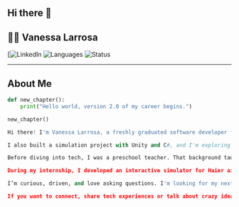 ## Hi there 👋


## 👩‍💻 Vanessa Larrosa

[![LinkedIn](https://www.linkedin.com/in/vanessa-larrosa-vilar/)
![Languages](https://img.shields.io/badge/Languages-Español%20%26%20English-informational?style=flat)
![Status](https://img.shields.io/badge/Backend-In%20Progress-blueviolet?style=flat)

---

## About Me 

```python
def new_chapter():
    print("Hello world, version 2.0 of my career begins.")

new_chapter()

Hi there! I'm Vanessa Larrosa, a freshly graduated software developer from a vocational training program in Multiplatform App Development (DAM), now setting course towards backend development. I'm currently learning Java, Python, and will be starting with .NET in September.

I also built a simulation project with Unity and C#, and I'm exploring paths like app development and data science – because why stick to one when everything is exciting?

Before diving into tech, I was a preschool teacher. That background taught me a lot about patience, creativity, and teamwork. One day I wondered "how does this app work?" and… well, now I'm learning how to build them!

During my internship, I developed an interactive simulator for Haier air conditioning systems, using C#, Unity, Jira, GitHub and Plastic SCM. I discovered how much I enjoy building useful tools and collaborating with a team.

I’m curious, driven, and love asking questions. I'm looking for my next opportunity to grow as a developer, make an impact, and contribute to meaningful software projects.

If you want to connect, share tech experiences or talk about crazy ideas that combine coding and education — I'm all ears!

